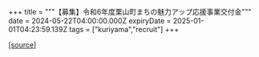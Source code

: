 +++
title = """【募集】令和6年度栗山町まちの魅力アップ応援事業交付金"""
date = 2024-05-22T04:00:00.000Z
expiryDate = 2025-01-01T04:23:59.139Z
tags = ["kuriyama","recruit"]
+++


[[source]](https://www.town.kuriyama.hokkaido.jp/soshiki/31/633.html)
